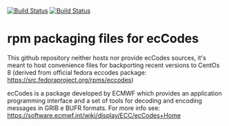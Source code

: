 [![Build Status](https://simc.arpae.it/moncic-ci/eccodes-rpm/centos8.png)](https://simc.arpae.it/moncic-ci/eccodes-rpm/)
[![Build Status](https://copr.fedorainfracloud.org/coprs/simc/stable/package/eccodes/status_image/last_build.png)](https://copr.fedorainfracloud.org/coprs/simc/stable/package/eccodes/)

# rpm packaging files for ecCodes

This github repository neither hosts nor provide ecCodes sources, it's meant to
host convenience files for backporting recent versions to CentOs 8 (derived from
official fedora eccodes package: https://src.fedoraproject.org/rpms/eccodes)

ecCodes is a package developed by ECMWF which provides an application
programming interface and a set of tools for decoding and encoding messages in
GRIB e BUFR formats. For more info see:
https://software.ecmwf.int/wiki/display/ECC/ecCodes+Home
